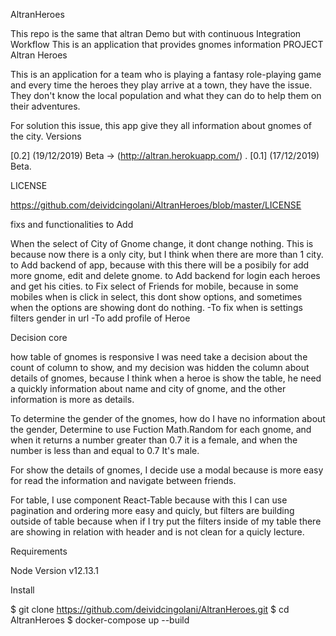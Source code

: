AltranHeroes

This repo is the same that altran Demo but with continuous Integration Workflow
This is an application that provides gnomes information PROJECT Altran Heroes

This is an application for a team who is playing a fantasy role-playing game and every time the heroes they play arrive at a town, they have the issue. They don't know the local population and what they can do to help them on their adventures.

For solution this issue, this app give they all information about gnomes of the city. Versions

[0.2] (19/12/2019) Beta -> (http://altran.herokuapp.com/) .
[0.1] (17/12/2019) Beta.

LICENSE

https://github.com/deividcingolani/AltranHeroes/blob/master/LICENSE

fixs and functionalities to Add

When the select of City of Gnome change, it dont change nothing. This is because now there is a only city, but I think when there are more than 1 city.
to Add backend of app, because with this there will be a posibily for add more gnome, edit and delete gnome.
to Add backend for login each heroes and get his cities.
to Fix select of Friends for mobile, because in some mobiles when is click in select, this dont show options, and sometimes when the options are showing dont do nothing. -To fix when is settings filters gender in url -To add profile of Heroe

Decision core

how table of gnomes is responsive I was need take a decision about the count of column to show, and my decision was hidden the column about details of gnomes, because I think when a heroe is show the table, he need a quickly information about name and city of gnome, and the other information is more as details.

To determine the gender of the gnomes, how do I have no information about the gender, Determine to use Fuction Math.Random for each gnome, and when it returns a number greater than 0.7 it is a female, and when the number is less than and equal to 0.7 It's male.

For show the details of gnomes, I decide use a modal because is more easy for read the information and navigate between friends.

For table, I use component React-Table because with this I can use pagination and ordering more easy and quicly, but filters are building outside of table because when if I try put the filters inside of my table there are showing in relation with header and is not clean for a quicly lecture.

Requirements

Node Version v12.13.1

Install

$ git clone https://github.com/deividcingolani/AltranHeroes.git 
$ cd AltranHeroes 
$ docker-compose up --build  
